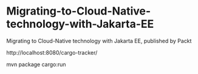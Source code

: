 # Migrating-to-Cloud-Native-technology-with-Jakarta-EE
Migrating to Cloud-Native technology with Jakarta EE, published by Packt


http://localhost:8080/cargo-tracker/

mvn package cargo:run